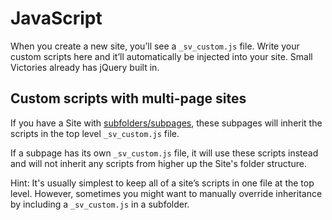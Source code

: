 # JavaScript

When you create a new site, you’ll see a `_sv_custom.js` file. Write your custom scripts here and it’ll automatically be injected into your site. Small Victories already has jQuery built in.

## Custom scripts with multi-page sites

If you have a Site with [subfolders/subpages](), these subpages will inherit the scripts in the top level `_sv_custom.js` file.

If a subpage has its own `_sv_custom.js` file, it will use these scripts instead and will not inherit any scripts from higher up the Site's folder structure.

Hint: It's usually simplest to keep all of a site’s scripts in one file at the top level. However, sometimes you might want to manually override inheritance by including a `_sv_custom.js` in a subfolder.